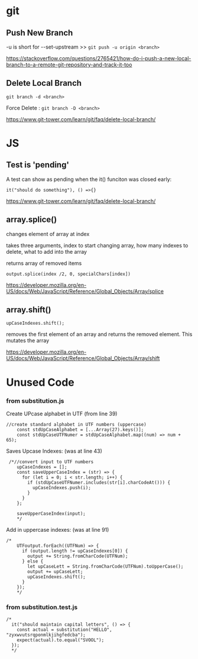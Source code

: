 # git

## Push New Branch
-u is short for --set-upstream >> `git push -u origin <branch>`

https://stackoverflow.com/questions/2765421/how-do-i-push-a-new-local-branch-to-a-remote-git-repository-and-track-it-too

## Delete Local Branch
`git branch -d <branch>` 

Force Delete : `git branch -D <branch>`

https://www.git-tower.com/learn/git/faq/delete-local-branch/


# JS

## Test is 'pending' 
A test can show as pending when the it() funciton was closed early:

`it("should do something"), () =>{}`


https://www.git-tower.com/learn/git/faq/delete-local-branch/

## array.splice()
changes element of array at index

takes three arguments, index to start changing array, how many indexes to delete, what to add into the array

returns array of removed items

`output.splice(index /2, 0, specialChars[index])`

https://developer.mozilla.org/en-US/docs/Web/JavaScript/Reference/Global_Objects/Array/splice

## array.shift()

`upCaseIndexes.shift();`

removes the first element of an array and returns the removed element. This mutates the array

https://developer.mozilla.org/en-US/docs/Web/JavaScript/Reference/Global_Objects/Array/shift

# Unused Code 

### from substitution.js
Create UPcase alphabet in UTF (from line 39)

```
//create standard alphabet in UTF numbers (uppercase)
    const stdUpCaseAlphabet = [...Array(27).keys()];
    const stdUpCaseUTFNumer = stdUpCaseAlphabet.map((num) => num + 65);
```

Saves Upcase Indexes: (was at line 43)

```
 /*//convert input to UTF numbers
    upCaseIndexes = [];
    const saveUpperCaseIndex = (str) => {
      for (let i = 0; i < str.length; i++) {
        if (stdUpCaseUTFNumer.includes(str[i].charCodeAt())) {
          upCaseIndexes.push(i);
        }
      }
    };

    saveUpperCaseIndex(input);
    */
```

Add in uppercase indexes: (was at line 91)

```
/*
    UTFoutput.forEach((UTFNum) => {
      if (output.length != upCaseIndexes[0]) {
        output += String.fromCharCode(UTFNum);
      } else {
        let upCaseLett = String.fromCharCode(UTFNum).toUpperCase();
        output += upCaseLett;
        upCaseIndexes.shift();
      }
    });
    */
```

### from substitution.test.js

```
/*
  it("should maintain capital letters", () => {
    const actual = substitution("HELLO", "zyxwvutsrqponmlkjihgfedcba");
    expect(actual).to.equal("SVOOL");
  });
  */
```
